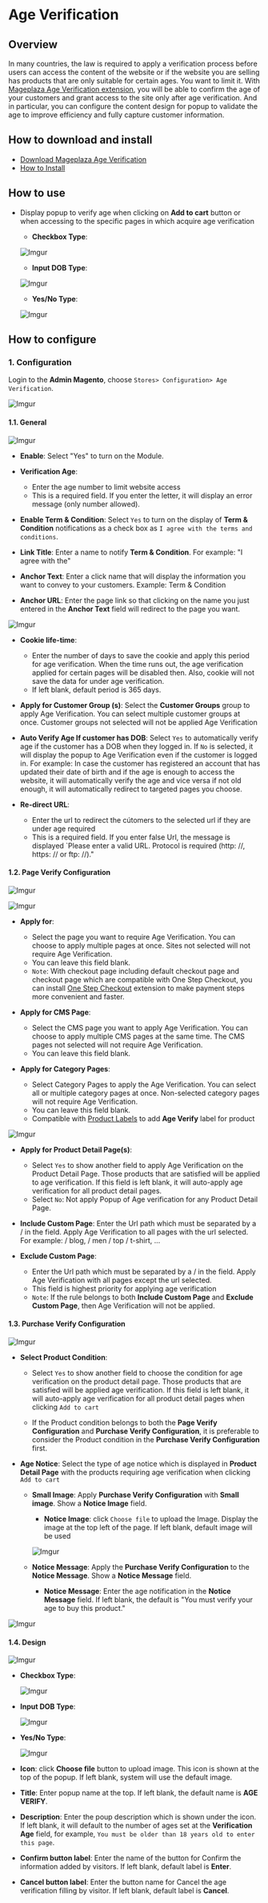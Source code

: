 # Age Verification

## Overview

In many countries, the law is required to apply a verification process before users can access the content of the website or if the website you are selling has products that are only suitable for certain ages. You want to limit it. With [Mageplaza Age Verification extension](https://www.mageplaza.com/magento-2-age-verification/), you will be able to confirm the age of your customers and grant access to the site only after age verification. And in particular, you can configure the content design for popup to validate the age to improve efficiency and fully capture customer information.

## How to download and install

- [Download Mageplaza Age Verification](https://www.mageplaza.com/magento-2-age-verification/)
- [How to Install](https://www.mageplaza.com/install-magento-2-extension/)


## How to use

- Display popup to verify age when clicking on **Add to cart** button or when accessing to the specific pages in which acquire age verification

  - **Checkbox Type**:
  
  ![Imgur](https://i.imgur.com/2Lmp2vU.png)

  - **Input DOB Type**:
  
  ![Imgur](https://i.imgur.com/E4bZ9go.png)
  
  - **Yes/No Type**:
  
  ![Imgur](https://i.imgur.com/tHaG5J7.png)
  
  
## How to configure

### 1. Configuration

Login to the **Admin Magento**, choose `Stores> Configuration> Age Verification`.

![Imgur](https://i.imgur.com/9gZcVsC.gif)

#### 1.1. General

![Imgur](https://i.imgur.com/4lLdHCD.png)

- **Enable**: Select "Yes" to turn on the Module.

- **Verification Age**:
  - Enter the age number to limit website access
  - This is a required field. If you enter the letter, it will display an error message (only number allowed).

- **Enable Term & Condition**: Select `Yes` to turn on the display of **Term & Condition** notifications as a check box as `I agree with the terms and conditions`.

- **Link Title**: Enter a name to notify **Term & Condition**. For example: "I agree with the"

- **Anchor Text**: Enter a click name that will display the information you want to convey to your customers. Example: Term & Condition

- **Anchor URL**: Enter the page link so that clicking on the name you just entered in the **Anchor Text** field will redirect to the page you want.

![Imgur](https://i.imgur.com/o0W4iPF.png)

- **Cookie life-time**:
  - Enter the number of days to save the cookie and apply this period for age verification. When the time runs out, the age verification applied for certain pages will be disabled then. Also, cookie will not save the data for under age verification.
  - If left blank, default period is 365 days.

- **Apply for Customer Group (s)**: Select the **Customer Groups** group to apply Age Verification. You can select multiple customer groups at once. Customer groups not selected will not be applied Age Verification

- **Auto Verify Age If customer has DOB**: Select `Yes` to automatically verify age if the customer has a DOB when they logged in. If `No` is selected, it will display the popup to Age Verification even if the customer is logged in. For example: In case the customer has registered an account that has updated their date of birth and if the age is enough to access the website, it will automatically verify the age and vice versa if not old enough, it will automatically redirect to targeted pages you choose.

- **Re-direct URL**:
  - Enter the url to redirect the cútomers to the selected url if they are under age required
  - This is a required field. If you enter false Url, the message is displayed `Please enter a valid URL. Protocol is required (http: //, https: // or ftp: //)."


#### 1.2. Page Verify Configuration 

![Imgur](https://i.imgur.com/HE3KExM.png)

![Imgur](https://i.imgur.com/Ktb9QkN.png)


- **Apply for**:
  - Select the page you want to require Age Verification. You can choose to apply multiple pages at once. Sites not selected will not require Age Verification.
  - You can leave this field blank.
  - `Note`: With checkout page including default checkout page and checkout page which are compatible with One Step Checkout, you can install [One Step Checkout](https://www.mageplaza.com/magento-2-one-step-checkout-extension/) extension to make payment steps more convenient and faster.

- **Apply for CMS Page**:
  - Select the CMS page you want to apply Age Verification. You can choose to apply multiple CMS pages at the same time. The CMS pages not selected will not require Age Verification.
  - You can leave this field blank.

- **Apply for Category Pages**:
  - Select Category Pages to apply the Age Verification. You can select all or multiple category pages at once. Non-selected category pages will not require Age Verification.
  - You can leave this field blank.
  - Compatible with [Product Labels](https://www.mageplaza.com/magento-2-product-labels/) to add **Age Verify** label for product

![Imgur](https://i.imgur.com/VAxXnYH.png)

- **Apply for Product Detail Page(s)**: 
  - Select `Yes` to show another field to apply Age Verification on the Product Detail Page. Those products that are satisfied will be applied to age verification. If this field is left blank, it will auto-apply age verification for all product detail pages. 
  - Select `No`: Not apply Popup of Age verification for any Product Detail Page.
  
- **Include Custom Page**: Enter the Url path which must be separated by a / in the field. Apply Age Verification to all pages with the url selected. For example: / blog, / men / top / t-shirt, ...

- **Exclude Custom Page**:
  - Enter the Url path which must be separated by a / in the field. Apply Age Verification with all pages except the url selected.
  - This field is highest priority for applying age verification
  - `Note`: If the rule belongs to both **Include Custom Page** and **Exclude Custom Page**, then Age Verification will not be applied.

#### 1.3. Purchase Verify Configuration

![Imgur](https://i.imgur.com/5mPncum.png)

- **Select Product Condition**:
  - Select `Yes` to show another field to choose the condition for age verification on the product detail page. Those products that are satisfied will be applied age verification. If this field is left blank, it will auto-apply age verification for all product detail pages when clicking `Add to cart`

  - If the Product condition belongs to both the **Page Verify Configuration** and **Purchase Verify Configuration**, it is preferable to consider the Product condition in the **Purchase Verify Configuration** first.
  
  
- **Age Notice**: Select the type of age notice which is displayed in **Product Detail Page** with the products requiring age verification when clicking `Add to cart`
  - **Small Image**: Apply **Purchase Verify Configuration** with **Small image**. Show a **Notice Image** field.
    - **Notice Image**: click `Choose file` to upload the Image. Display the image at the top left of the page. If left blank, default image will be used
    
    ![Imgur](https://i.imgur.com/Kjyq1yO.png)

  - **Notice Message**: Apply the **Purchase Verify Configuration** to the **Notice Message**. Show a **Notice Message** field.
    - **Notice Message**: Enter the age notification in the **Notice Message** field. If left blank, the default is "You must verify your age to buy this product."

![Imgur](https://i.imgur.com/ZkPLtOc.png)

#### 1.4. Design

![Imgur](https://i.imgur.com/YVNC3oF.png)

- **Checkbox Type**:
  
  ![Imgur](https://i.imgur.com/2Lmp2vU.png)

- **Input DOB Type**:
  
  ![Imgur](https://i.imgur.com/E4bZ9go.png)
  
- **Yes/No Type**:
  
  ![Imgur](https://i.imgur.com/tHaG5J7.png)


- **Icon**: click **Choose file** button to upload image. This icon is shown at the top of the popup. If left blank, system will use the default image.
- **Title**: Enter popup name at the top. If left blank, the default name is **AGE VERIFY**.
- **Description**: Enter the poup description which is shown under the icon. If left blank, it will default to the number of ages set at the **Verification Age** field, for example, `You must be older than 18 years old to enter this page`.
- **Confirm button label**: Enter the name of the button for Confirm the information added by visitors. If left blank, default label is **Enter**.
- **Cancel button label**: Enter the button name for Cancel the age verification filling by visitor. If left blank, default label is **Cancel**.



